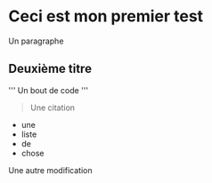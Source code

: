 # Ceci est mon premier test

Un paragraphe

## Deuxième titre

'''
Un bout de code
'''


> Une citation 

- une
- liste
- de 
- chose

Une autre modification
